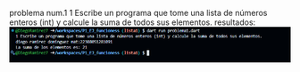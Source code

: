 problema num.1
1 Escribe un programa que tome una lista de números enteros (int) y calcule la suma de todos sus elementos.
resultados:
![alt text](image-6.png)